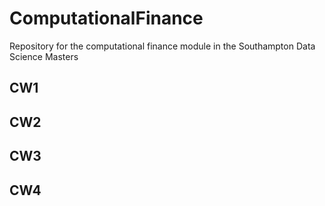 # ComputationalFinance
Repository for the computational finance module in the Southampton Data Science Masters


## CW1 
## CW2
## CW3
## CW4